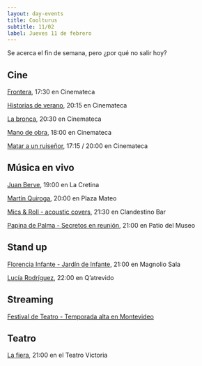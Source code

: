 ```yaml
---
layout: day-events
title: Coolturus
subtitle: 11/02
label: Jueves 11 de febrero
---
```

Se acerca el fin de semana, pero ¿por qué no salir hoy?

## Cine

[Frontera](https://cinemateca.org.uy/peliculas/782), 17:30 en Cinemateca

[Historias de verano](https://cinemateca.org.uy/peliculas/1002), 20:15 en Cinemateca

[La bronca](https://cinemateca.org.uy/peliculas/945), 20:30 en Cinemateca

[Mano de obra](https://cinemateca.org.uy/peliculas/959), 18:00 en Cinemateca

[Matar a un ruiseñor](https://cinemateca.org.uy/peliculas/1096), 17:15 / 20:00 en Cinemateca

## Música en vivo

[Juan Berve](https://instagram.com/lacretinacasa?igshid=nrtucgnc6eso), 19:00 en La Cretina

[Martín Quiroga](https://instagram.com/plazamateouy?igshid=zwiylcrx99sq), 20:00 en Plaza Mateo

[Mics & Roll - acoustic covers](https://instagram.com/clandestino__bar?igshid=mze5rflfmmi4), 21:30 en Clandestino Bar

[Papina de Palma - Secretos en reunión](https://www.instagram.com/saladelmuseo/), 21:00 en Patio del Museo

## Stand up

[Florencia Infante - Jardín de Infante](https://magnoliosala.uy/evento/jardin-de-infante), 21:00 en Magnolio Sala

[Lucía Rodríguez](https://instagram.com/qatrevido?igshid=8bj6dzn4g7aj), 22:00 en Q’atrevido

## Streaming

[Festival de Teatro - Temporada alta en Montevideo](https://salaverdi.montevideo.gub.uy/teatro/temporada-2021-estela-medina-0/festival-temporada-alta-de-girona-2021)

## Teatro

[La fiera](https://instagram.com/teatrovictoriamontevideo?igshid=nihkflwgw4x4), 21:00 en el Teatro Victoria
